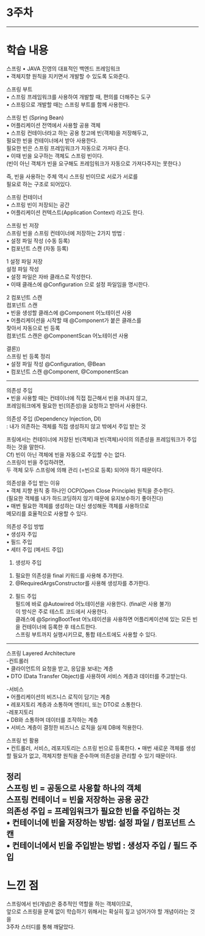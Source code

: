 # 3주차
---
# 학습 내용
스프링
• JAVA 진영의 대표적인 백엔드 프레임워크<br>
• 객체지향 원칙을 지키면서 개발할 수 있도록 도와준다.<br>

스프링 부트<br>
• 스프링 프레임워크를 사용하여 개발할 때, 편의를 더해주는 도구<br>
• 스프링으로 개발할 때는 스프링 부트를 함께 사용한다.<br>

스프링 빈 (Spring Bean)<br>
• 어플리케이션 전역에서 사용할 공용 객체<br>
• 스프링 컨테이너라고 하는 공용 창고에 빈(객체)을 저장해두고,<br>
필요한 빈을 컨테이너에서 받아 사용한다.<br>
필요한 빈은 스프링 프레임워크가 자동으로 가져다 준다.<br>
• 이때 빈을 요구하는 객체도 스프링 빈이다.<br>
(빈이 아닌 객체가 빈을 요구해도 프레임워크가 자동으로 가져다주지는 못한다.)<br>

즉, 빈을 사용하는 주체 역시 스프링 빈이므로 서로가 서로를<br>
필요로 하는 구조로 되어있다.<br>

스프링 컨테이너<br>
• 스프링 빈이 저장되는 공간<br>
• 어플리케이션 컨텍스트(Application Context) 라고도 한다.<br>

스프링 빈 저장<br>
스프링 빈을 스프링 컨테이너에 저장하는 2가지 방법 : <br>
• 설정 파일 작성 (수동 등록)<br>
• 컴포넌트 스캔 (자동 등록)<br>

1 설정 파일 저장<br>
설정 파일 작성<br>
• 설정 파일은 자바 클래스로 작성한다.<br>
• 이때 클래스에 @Configuration 으로 설정 파일임을 명시한다.<br>

2 컴포넌트 스캔<br>
컴포넌트 스캔<br>
• 빈을 생성할 클래스에 @Component 어노테이션 사용<br>
• 어플리케이션을 시작할 때 @Component가 붙은 클래스를<br>
찾아서 자동으로 빈 등록<br>
컴포넌트 스캔은 @ComponentScan 어노테이션 사용<br>

결론))<br>
스프링 빈 등록 정리<br>
• 설정 파일 작성 @Configuration, @Bean<br>
• 컴포넌트 스캔 @Component, @ComponentScan<br>

---
의존성 주입<br>
• 빈을 사용할 때는 컨테이너에 직접 접근해서 빈을 꺼내지 않고,<br>
프레임워크에게 필요한 빈(의존성)을 요청하고 받아서 사용한다.<br>

의존성 주입 (Dependency Injection, DI)<br>
: 내가 의존하는 객체를 직접 생성하지 않고 밖에서 주입 받는 것<br>

프링에서는 컨테이너에 저장된 빈(객체)과 빈(객체)사이의 의존성을 프레임워크가 주입하는 것을 말한다.<br>
Cf) 빈이 아닌 객체에 빈을 자동으로 주입할 수는 없다.<br>
스프링이 빈을 주입하려면,<br>
두 객체 모두 스프링에 의해 관리 (=빈으로 등록) 되어야 하기 때문이다.<br>

의존성을 주입 받는 이유<br>
• 객체 지향 원칙 중 하나인 OCP(Open Close Principle) 원칙을 준수한다.<br>
(필요한 객체를 내가 하드코딩하지 않기 때문에 유지보수하기 좋아진다)<br>
• 매번 필요한 객체를 생성하는 대신 생성해둔 객체를 사용하므로<br>
메모리를 효율적으로 사용할 수 있다.<br>

의존성 주입 방법<br>
• 생성자 주입<br>
• 필드 주입<br>
• 세터 주입 (메서드 주입)<br>

1) 생성자 주입<br>
1. 필요한 의존성을 final 키워드를 사용해 추가한다.<br>
2. @RequiredArgsConstructor를 사용해 생성자를 추가한다.<br>

2) 필드 주입<br>
필드에 바로 @Autowired 어노테이션을 사용한다. (final은 사용 불가)<br>
이 방식은 주로 테스트 코드에서 사용한다.<br>
클래스에 @SpringBootTest 어노테이션을 사용하면 어플리케이션에 있는 모든 빈을 컨테이너에 등록한 후 테스트한다.<br>
스프링 부트까지 실행시키므로, 통합 테스트에도 사용할 수 있다.<br>

---
스프링 Layered Architecture<br>
-컨트롤러<br>
• 클라이언트의 요청을 받고, 응답을 보내는 계층<br>
• DTO (Data Transfer Object)를 사용하여 서비스 계층과 데이터를 주고받는다.<br>

-서비스<br>
• 어플리케이션의 비즈니스 로직이 담기는 계층<br>
• 레포지토리 계층과 소통하며 엔티티, 또는 DTO로 소통한다.<br>
-레포지토리<br>
• DB와 소통하며 데이터를 조작하는 계층<br>
• 서비스 계층이 결정한 비즈니스 로직을 실제 DB에 적용한다.<br>

스프링 빈 활용<br>
• 컨트롤러, 서비스, 레포지토리는 스프링 빈으로 등록한다.
• 매번 새로운 객체를 생성할 필요가 없고, 객체지향 원칙을 준수하며 의존성을 관리할 수 있기 때문이다.<br>

정리<br>
스프링 빈 = 공동으로 사용할 하나의 객체<br>
스프링 컨테이너 = 빈을 저장하는 공용 공간<br>
의존성 주입 = 프레임워크가 필요한 빈을 주입하는 것<br>
• 컨테이너에 빈을 저장하는 방법: 설정 파일 / 컴포넌트 스캔<br>
• 컨테이너에서 빈을 주입받는 방법 : 생성자 주입 / 필드 주입<br>
---
# 느낀 점
스프링에서 빈(개념)은 중추적인 역할을 하는 객체이므로,<br>
앞으로 스프링을 문제 없이 학습하기 위해서는 확실히 짚고 넘어가야 할 개념이라는 것을<br>
3주차 스터디를 통해 깨달았다.
